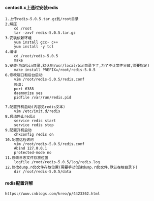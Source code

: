 #### centos6.x上通过安装redis
    1.上传redis-5.0.5.tar.gz到/root目录
    2.解压
        cd /root
        tar -zxvf redis-5.0.5.tar.gz
    3.安装依赖环境
        yum install gcc- c++
        yum install -y tcl
    4.编译
        cd /root/redis-5.0.5
        make
    5.安装(指定bin目录,默认到/usr/local/bin目录下了,为了不让文件分散,需要指定)
        make install PREFIX=/root/redis-5.0.5
    6.修改端口和后台启动
        vim /root/redis-5.0.5/redis.conf
        修改:
        port 6388
        daemonize yes
        pidfile /var/run/redis.pid
    
    7.配置开机启动(内容见redis文本)
        vim /etc/init.d/redis
    8.启动停止redis
        service redis start
        service redis stop
    9.配置开机启动
        chkconfig redis on 
    10.配置远程访问
        vim /root/redis-5.0.5/redis.conf
        #bind 127.0.0.1
        protected-mode no
    11.修改日志文件存放位置
        logfile /root/redis-5.0.5/log/redis.log
    12.修改dump.rdb文件存放位置(需要手动创建dump.rdb文件,默认在根目录下)
        dir /root/redis-5.0.5/data
#### redis配置详解
    https://www.cnblogs.com/kreo/p/4423362.html